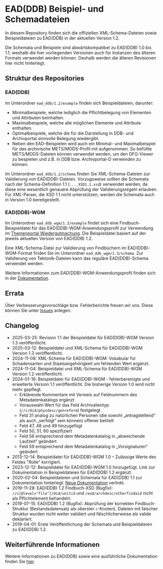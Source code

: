 # EAD(DDB) Beispiel- und Schemadateien

In diesem Repository finden sich die offiziellen XML-Schema-Dateien sowie Beispieldateien zu EAD(DDB) in der aktuellen Version 1.2.

Die Schemata und Beispiele sind abwärtskompatibel zu EAD(DDB) 1.0 bis 1.1, weshalb die hier vorliegenden Versionen auch für Instanzen des älteren Formats verwendet werden können. Deshalb werden die älteren Revisionen hier nicht hinterlegt.

## Struktur des Repositories
### EAD(DDB)
Im Unterordner `ead_ddb/1.2/example` finden sich Beispieldateien, darunter:

- Minimalbeispiele, welche lediglich die Pflichtbelegung von Elementen und Attributen beinhalten.
- Maximalbeispiele, welche alle möglichen Elemente und Attribute enthalten. 
- Optimalbeispiele, welche die für die Darstellung in DDB- und Archivportal sinnvolle Belegung wiedergibt.
- Neben den EAD-Beispielen wird auch ein Minimal- und Maximalbeispiel für das archivische METS/MODS-Profil mit aufgenommen. So befüllte METS/MODS-Dateien können verwendet werden, um den DFG-Viewer zu bespielen und z.B. in DDB bzw. Archivportal-D verwenden zu können.

Im Unterordner `ead_ddb/1.2/schema` finden Sie XML-Schema-Dateien zur Validierung von EAD(DDB)-Dateien. Vorzugsweise sollten die Schemata nach der Schema-Definition 1.1 (`..._XSD1.1.xsd`) verwendet werden, da diese eine wesentlich genauere Abprüfung der Validierungsregeln erlauben. Für XML-Parser, die XSD 1.1 nicht unterstützen, werden die Schemata auch in Version 1.0 bereitgestellt.

### EAD(DDB)-WGM
Im Unterordner `ead_ddb_wgm/1.3/example` findet sich eine Findbuch-Beispieldatei für das EAD(DDB)-WGM-Anwendungsprofil zur Verwendung im [Themenportal Wiedergutmachung](https://www.archivportal-d.de/themenportale/wiedergutmachung). 
Die Beispieldatei basiert auf der jeweils aktuellen Version von EAD(DDB) 1.2.

Eine XML-Schema-Datei zur Validierung von Findbüchern im EAD(DDB)-WGM-Format finden Sie im Unterordner `ead_ddb_wgm/1.3/schema`. Zur Validierung von Tektonik-Dateien kann das reguläre EAD(DDB)-Schema verwendet werden.

Weitere Informationen zum EAD(DDB)-WGM-Anwendungsprofil finden sich in der [Dokumentation](https://wiki.deutsche-digitale-bibliothek.de/pages/viewpage.action?pageId=126518213).

## Errata

Über Verbesserungsvorschläge bzw. Fehlerberichte freuen wir uns. Diese können Sie unter [Issues](https://github.com/Deutsche-Digitale-Bibliothek/ddb-metadata-ead/issues) anlegen.

## Changelog
- 2025-03-25: Revision 1.1 der Beispieldatei für EAD(DDB)-WGM Version 1.3 veröffentlicht.
- 2025-03-12: Beispieldatei und XML-Schema für EAD(DDB)-WGM Version 1.3 veröffentlicht.
- 2024-11-08: XML-Schema für EAD(DDB)-WGM: Vokabular für Schadensarten und Staatsangehörigkeit um fehlenden Wert ergänzt.
- 2024-11-04: Beispieldatei und XML-Schema für EAD(DDB)-WGM Version 1.2 veröffentlicht.
- 2024-01-16: Beispieldatei für EAD(DDB)-WGM - fehlerbereinigte und erweiterte Version 1.1 veröffentlicht. Die bisherige Version 1.0 wird nicht mehr gepflegt.
  - Erklärende Kommentare mit Verweis auf Feldnummern des Metadatenkatalogs ergänzt
  - Vorauswahl-Wert für das Feld Archivalientyp (`//c/did/physdesc/genreform`) festgelegt
  - Feld 31 analog zu natürlichen Personen (die sowohl „antragstellend“ als auch „verfolgt“ sein können) offener betitelt
  - Feld 47, 48 und 49 hinzugefügt
  - Feld 50, 51, 60 spezifiziert
  - Feld 56 entsprechend dem Metadatenkatalog in „abweichende Laufzeit“ geändert
  - Feld 59 entsprechend dem Metadatenkatalog in „Vorsignaturen“ geändert
- 2013-12-14: Beispieldatei für EAD(DDB)-WGM 1.0 – Zulässige Werte des Feldes "Rolle" korrigiert.
- 2023-12-12: Beispieldatei für EAD(DDB)-WGM 1.0 hinzugefügt. Link zur Dokumentation in Beispieldateien für EAD(DDB) 1.2 ergänzt.
- 2020-02-04: Beispieldateien und Schemata für EAD(DDB) 1.1 zur Dokumentation hinterlegt. [Neue Dokumentation](https://wiki.deutsche-digitale-bibliothek.de/pages/viewpage.action?pageId=19010180) verlinkt.
- 2019-11-28: EAD(DDB) 1.2 Findbuch-XSD (Bugfix): `//c[@level="file"]/did/unitid` und `/ead/archdesc/otherfindaid` nicht als Pflichtelement behandeln.
- 2019-07-15: EAD(DDB) 1.2 (Bugfix): Abprüfung der korrekten Findbuch-Struktur (Bestandsdatensatz als oberster `c`-Knoten). Dateien mit falscher Struktur wurden nicht weiter validiert und fälschlicherweise als valide deklariert.
- 2019-04-01: Erste Veröffentlichung der Schemata und Beispieldateien zu EAD(DDB) 1.2.

## Weiterführende Informationen

Weitere Informationen zu EAD(DDB) sowie eine ausführliche Dokumentation finden Sie [hier](https://wiki.deutsche-digitale-bibliothek.de/pages/viewpage.action?pageId=19010180).
